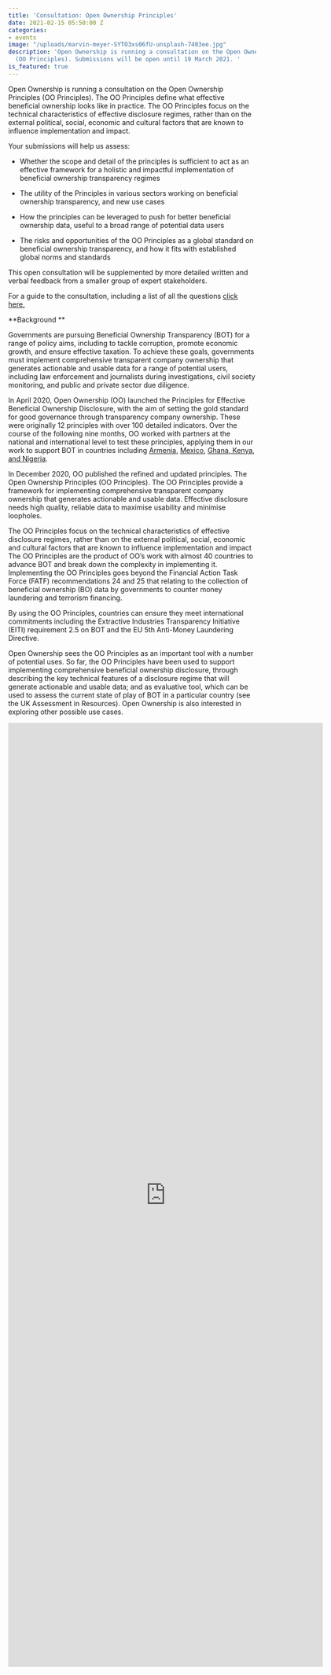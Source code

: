 ```yaml
---
title: 'Consultation: Open Ownership Principles'
date: 2021-02-15 05:50:00 Z
categories:
- events
image: "/uploads/marvin-meyer-SYTO3xs06fU-unsplash-7403ee.jpg"
description: 'Open Ownership is running a consultation on the Open Ownership Principles
  (OO Principles). Submissions will be open until 19 March 2021. '
is_featured: true
---
```


Open Ownership is running a consultation on the Open Ownership Principles (OO Principles). The OO Principles define what effective beneficial ownership looks like in practice. The OO Principles focus on the technical characteristics of effective disclosure regimes, rather than on the external political, social, economic and cultural factors that are known to influence implementation and impact.

Your submissions will help us assess:

* Whether the scope and detail of the principles is sufficient to act as an effective framework for a holistic and impactful implementation of beneficial ownership transparency regimes

* The utility of the Principles in various sectors working on beneficial ownership transparency, and new use cases

* How the principles can be leveraged to push for better beneficial ownership data, useful to a broad range of potential data users

* The risks and opportunities of the OO Principles as a global standard on beneficial ownership transparency, and how it fits with established global norms and standards

This open consultation will be supplemented by more detailed written and verbal feedback from a smaller group of expert stakeholders.

For a guide to the consultation, including a list of all the questions [click here.](https://docs.google.com/document/d/e/2PACX-1vSDvgQyIDM7MfRnEaNmdU9oz9ycxmgMNDvRUn4kGY31XfPJdxWoaCoPsP6HxwB12vGAsdoZLjboqGEn/pub)

\*\*Background
\*\*

Governments are pursuing Beneficial Ownership Transparency (BOT) for a range of policy aims, including to tackle corruption, promote economic growth, and ensure effective taxation. To achieve these goals, governments must implement comprehensive transparent company ownership that generates actionable and usable data for a range of potential users, including law enforcement and journalists during investigations, civil society monitoring, and public and private sector due diligence.

In April 2020, Open Ownership (OO) launched the Principles for Effective Beneficial Ownership Disclosure, with the aim of setting the gold standard for good governance through transparency company ownership. These were originally 12 principles with over 100 detailed indicators. Over the course of the following nine months, OO worked with partners at the national and international level to test these principles, applying them in our work to support BOT in countries including [Armenia](https://www.openownership.org/uploads/armenia-scoping-report.pdf), [Mexico](https://www.openownership.org/blogs/mexico-laying-the-foundations-for-beneficial-ownership-transparency/), [Ghana, Kenya, and Nigeria](https://www.openownership.org/blogs/beneficial-ownership-reform-in-africa-progress-in-ghana-kenya-and-nigeria/).

In December 2020, OO published the refined and updated principles. The Open Ownership Principles (OO Principles). The OO Principles provide a framework for implementing comprehensive transparent company ownership that generates actionable and usable data. Effective disclosure needs high quality, reliable data to maximise usability and minimise loopholes.

The OO Principles focus on the technical characteristics of effective disclosure regimes, rather than on the external political, social, economic and cultural factors that are known to influence implementation and impact
The OO Principles are the product of OO’s work with almost 40 countries to advance BOT and break down the complexity in implementing it.
Implementing the OO Principles goes beyond the Financial Action Task Force (FATF) recommendations 24 and 25  that relating to the collection of beneficial ownership (BO) data by governments to counter money laundering and terrorism financing.

By using the OO Principles, countries can ensure they meet international commitments including the Extractive Industries Transparency Initiative (EITI) requirement 2.5 on BOT and the EU 5th Anti-Money Laundering Directive.

Open Ownership sees the OO Principles as an important tool with a number of potential uses. So far, the OO Principles have been used to support implementing comprehensive beneficial ownership disclosure, through describing the key technical features of a disclosure regime that will generate actionable and usable data; and as evaluative tool, which can be used to assess the current state of play of BOT in a particular country (see the UK Assessment in Resources). Open Ownership is also interested in exploring other possible use cases.

<iframe src="https://docs.google.com/forms/d/e/1FAIpQLSeQ_SDrceq6w9Uw5yfJT5M5G6yDNlHL2DC6kMP2W43Wy_Fq8g/viewform?embedded=true" width="640" height="1921" frameborder="0" marginheight="0" marginwidth="0">Loading…</iframe>